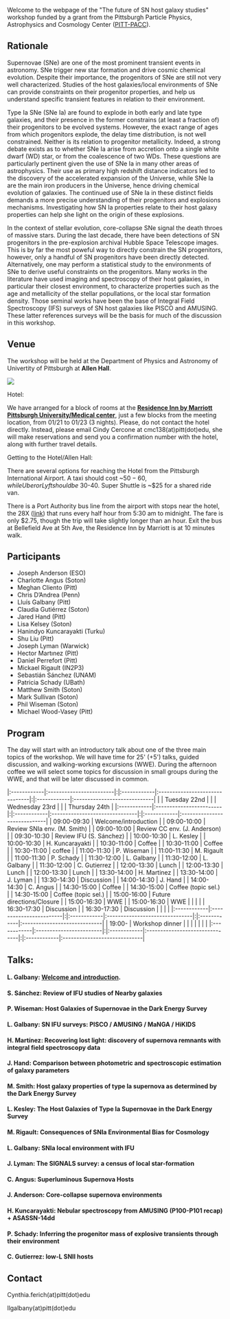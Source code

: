 Welcome to the webpage of the "The future of SN host galaxy studies" workshop funded by a grant from the Pittsburgh Particle Physics, Astrophysics and Cosmology Center ([PITT-PACC](http://www.physicsandastronomy.pitt.edu/pittpacc)).

## Rationale

Supernovae (SNe) are one of the most prominent transient events in astronomy. SNe trigger new star formation and drive cosmic chemical evolution. Despite their importance, the progenitors of SNe are still not very well characterized. Studies of the host galaxies/local environments of SNe can provide constraints on their progenitor properties, and help us understand specific transient features in relation to their environment.

Type Ia SNe (SNe Ia) are found to explode in both early and late type galaxies, and their presence in the former constrains (at least a fraction of) their progenitors to be evolved systems. However, the exact range of ages from which progenitors explode, the delay time distribution, is not well constrained. Neither is its relation to progenitor metallicity. Indeed, a strong debate exists as to whether SNe Ia arise from accretion onto a single white dwarf (WD) star, or from the coalescence of two WDs. These questions are particularly pertinent given the use of SNe Ia in many other areas of astrophysics. Their use as primary high redshift distance indicators led to the discovery of the accelerated expansion of the Universe, while SNe Ia are the main iron producers in the Universe, hence driving chemical evolution of galaxies. The continued use of SNe Ia in these distinct fields demands a more precise understanding of their progenitors and explosions mechanisms. Investigating how SN Ia properties relate to their host galaxy properties can help she light on the origin of these explosions.

In the context of stellar evolution, core-collapse SNe signal the death throes of massive stars. During the last decade, there have been detections of SN progenitors in the pre-explosion archival Hubble Space Telescope images. This is by far the most poweful way to directly constrain the SN progenitors, however, only a handful of SN progenitors have been directly detected. Alternatively, one may perform a statistical study to the environments of SNe to derive useful constraints on the progenitors. Many works in the literature have used imaging and spectroscopy of their host galaxies, in particular their closest environment, to characterize properties such as the age and metallicity of the stellar popullations, or the local star formation density. Those seminal works have been the base of Integral Field Spectroscopy (IFS) surveys of SN host galaxies like PISCO and AMUSING. These latter references surveys will be the basis for much of the discussion in this workshop.

## Venue

The workshop will be held at the Department of Physics and Astronomy of Univertity of Pittsburgh at **Allen Hall**.

[![](https://raw.githubusercontent.com/amusing-muse/workshop/master/map.png)](https://www.google.com/maps/place/Department+of+Physics+and+Astronomy/@40.4440856,-79.9582102,17z/data=!4m5!3m4!1s0x8834f22a1b91901b:0xb323ed98843e3372!8m2!3d40.4446041!4d-79.9582853)

Hotel:

We have arranged for a block of rooms at the [**Residence Inn by Marriott Pittsburgh University/Medical center**](https://www.google.com/maps/place/Residence+Inn+by+Marriott+Pittsburgh+University%2FMedical+Center/@40.4512219,-79.9515301,16z/data=!4m5!3m4!1s0x0:0xd38afc9188b28eeb!8m2!3d40.4539194!4d-79.9550173), just a few blocks from the meeting location, from 01/21 to 01/23 (3 nights). Please, do not contact the hotel directly. Instead, please email Cindy Cercone at cmc138(at)pitt(dot)edu, she will make reservations and send you a confirmation number with the hotel, along with further travel details. 

Getting to the Hotel/Allen Hall:

There are several options for reaching the Hotel from the Pittsburgh International Airport. A taxi should cost ~$50-60, while Uber or Lyft should be ~$30-40. Super Shuttle is ~$25 for a shared ride van. 

There is a Port Authority bus line from the airport with stops near the hotel, the 28X ([link](https://www.portauthority.org/rt/28x.pdf)) that runs every half hour from 5:30 am to midnight. The fare is only $2.75, though the trip will take slightly longer than an hour. Exit the bus at Bellefield Ave at 5th Ave, the Residence Inn by Marriott is at 10 minutes walk.


## Participants

- Joseph Anderson (ESO)
- Charlotte Angus (Soton)
- Meghan Cliento (Pitt)
- Chris D’Andrea (Penn) 
- Lluís Galbany (Pitt)
- Claudia Gutiérrez (Soton)
- Jared Hand (Pitt)
- Lisa Kelsey (Soton)
- Hanindyo Kuncarayakti (Turku)
- Shu Liu (Pitt)
- Joseph Lyman (Warwick)
- Hector Martınez (Pitt)
- Daniel Perrefort (Pitt)
- Mickael Rigault (IN2P3) 
- Sebastián Sánchez (UNAM)
- Patricia Schady (UBath)
- Matthew Smith (Soton)
- Mark Sullivan (Soton)
- Phil Wiseman (Soton)
- Michael Wood-Vasey (Pitt)

<!--- Registration form [here](https://goo.gl/forms/ExuqCrqCwTyqKBhl1)--->

## Program

The day will start with an introductory talk about one of the three main topics of the workshop. We will have time for 25' (+5') talks, guided discussion, and walking-working excursions (WWE). During the afternoon coffee we will select some topics for discussion in small groups during the WWE, and that will be later discussed in common.

|:------------|:------------------------|:|:------------|:-------------------------------|:|:------------|:-----------------------------|
|             |  Tuesday 22nd           | |             |  Wednesday 23rd                | |             |  Thursday  24th              |
|:------------|:------------------------|:|:------------|:-------------------------------|:|:------------|:-----------------------------|
| 09:00-09:30 | Welcome/introduction    | | 09:00-10:00 | Review SNIa env. (M. Smith)    | | 09:00-10:00 | Review CC env. (J. Anderson) |
| 09:30-10:30 | Review IFU (S. Sánchez) | | 10:00-10:30 | L. Kesley                      | | 10:00-10:30 | H. Kuncarayakti              |
| 10:30-11:00 | Coffee                  | | 10:30-11:00 | Coffee                         | | 10:30-11:00 | coffee                       |
| 11:00-11:30 | P. Wiseman              | | 11:00-11:30 | M. Rigault                     | | 11:00-11:30 | P. Schady                    |
| 11:30-12:00 | L. Galbany              | | 11:30-12:00 | L. Galbany                     | | 11:30-12:00 | C. Gutierrez                 |
| 12:00-13:30 | Lunch                   | | 12:00-13:30 | Lunch                          | | 12:00-13:30 | Lunch                        |
| 13:30-14:00 | H. Martinez             | | 13:30-14:00 | J. Lyman                       | | 13:30-14:30 | Discussion                   |
| 14:00-14:30 | J. Hand                 | | 14:00-14:30 | C. Angus                       | | 14:30-15:00 | Coffee                       |
| 14:30-15:00 | Coffee (topic sel.)     | | 14:30-15:00 | Coffee (topic sel.)            | | 15:00-16:00 | Future directions/Closure    |
| 15:00-16:30 | WWE                     | | 15:00-16:30 | WWE                            | |             |                              |
| 16:30-17:30 | Discussion              | | 16:30-17:30 | Discussion                     | |             |                              |
|:------------|:------------------------|:|:------------|:-------------------------------|:|:------------|:-----------------------------|
| 19:00-      | Workshop dinner         | |             |                                | |             |                              |
|:------------|:------------------------|:|:------------|:-------------------------------|:|:------------|:-----------------------------|

## Talks:

#### L. Galbany: [Welcome and introduction](https://github.com/amusing-muse/workshop/talks/).
#### S. Sánchez: Review of IFU studies of Nearby galaxies
#### P. Wiseman: Host Galaxies of Supernovae in the Dark Energy Survey
#### L. Galbany: SN IFU surveys: PISCO / AMUSING / MaNGA / HiKIDS
#### H. Martínez: Recovering lost light: discovery of supernova remnants with integral field spectroscopy data
#### J. Hand: Comparison between photometric and spectroscopic estimation of galaxy parameters

#### M. Smith: Host galaxy properties of type Ia supernova as determined by the Dark Energy Survey
#### L. Kesley: The Host Galaxies of Type Ia Supernovae in the Dark Energy Survey
#### M. Rigault: Consequences of SNIa Environmental Bias for Cosmology
#### L. Galbany: SNIa local environment with IFU
#### J. Lyman: The SIGNALS survey: a census of local star-formation
#### C. Angus: Superluminous Supernova Hosts

#### J. Anderson: Core-collapse supernova environments
#### H. Kuncarayakti: Nebular spectroscopy from AMUSING (P100-P101 recap) + ASASSN-14dd
#### P. Schady: Inferring the progenitor mass of explosive transients through their environment
#### C. Gutierrez: low-L SNII hosts

## Contact

Cynthia.ferich(at)pitt(dot)edu

llgalbany(at)pitt(dot)edu
